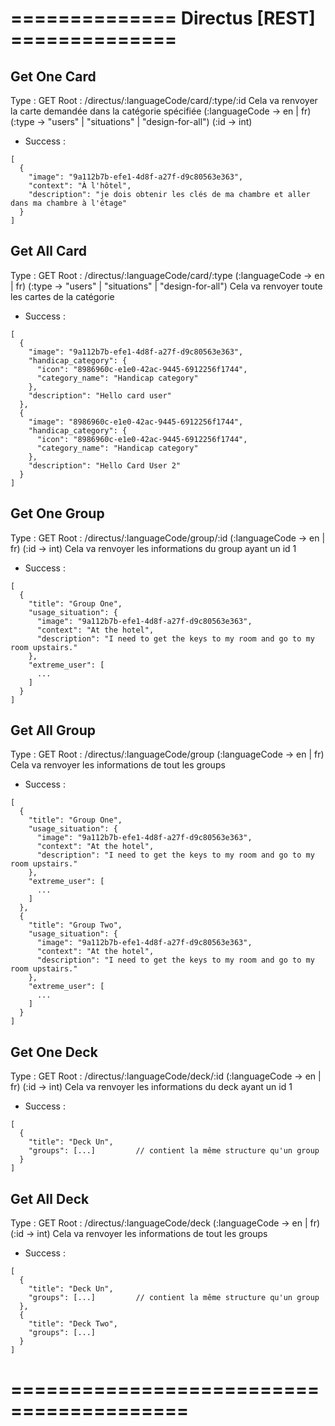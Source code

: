 # ============== Directus [REST] ==============

## Get One Card
Type : GET
Root : /directus/:languageCode/card/:type/:id
Cela va renvoyer la carte demandée dans la catégorie spécifiée
(:languageCode -> en | fr)
(:type -> "users" | "situations" | "design-for-all")
(:id -> int)
- Success :
```
[
  {
    "image": "9a112b7b-efe1-4d8f-a27f-d9c80563e363",
    "context": "À l'hôtel",
    "description": "je dois obtenir les clés de ma chambre et aller dans ma chambre à l'étage"
  }
]
```


## Get All Card
Type : GET
Root : /directus/:languageCode/card/:type
(:languageCode -> en | fr)
(:type -> "users" | "situations" | "design-for-all")
Cela va renvoyer toute les cartes de la catégorie
- Success :
```
[
  {
    "image": "9a112b7b-efe1-4d8f-a27f-d9c80563e363",
    "handicap_category": {
      "icon": "8986960c-e1e0-42ac-9445-6912256f1744",
      "category_name": "Handicap category"
    },
    "description": "Hello card user"
  },
  {
    "image": "8986960c-e1e0-42ac-9445-6912256f1744",
    "handicap_category": {
      "icon": "8986960c-e1e0-42ac-9445-6912256f1744",
      "category_name": "Handicap category"
    },
    "description": "Hello Card User 2"
  }
]
```


## Get One Group
Type : GET
Root : /directus/:languageCode/group/:id
(:languageCode -> en | fr)
(:id -> int)
Cela va renvoyer les informations du group ayant un id 1
- Success : 
```
[
  {
    "title": "Group One",
    "usage_situation": {
      "image": "9a112b7b-efe1-4d8f-a27f-d9c80563e363",
      "context": "At the hotel",
      "description": "I need to get the keys to my room and go to my room upstairs."
    },
    "extreme_user": [
      ...
    ]
  }
]
```

## Get All Group
Type : GET
Root : /directus/:languageCode/group
(:languageCode -> en | fr)
Cela va renvoyer les informations de tout les groups
- Success :
```
[
  {
    "title": "Group One",
    "usage_situation": {
      "image": "9a112b7b-efe1-4d8f-a27f-d9c80563e363",
      "context": "At the hotel",
      "description": "I need to get the keys to my room and go to my room upstairs."
    },
    "extreme_user": [
      ...
    ]
  },
  {
    "title": "Group Two",
    "usage_situation": {
      "image": "9a112b7b-efe1-4d8f-a27f-d9c80563e363",
      "context": "At the hotel",
      "description": "I need to get the keys to my room and go to my room upstairs."
    },
    "extreme_user": [
      ...
    ]
  }
]
```

## Get One Deck
Type : GET
Root : /directus/:languageCode/deck/:id
(:languageCode -> en | fr)
(:id -> int)
Cela va renvoyer les informations du deck ayant un id 1
- Success :
```
[
  {
    "title": "Deck Un",
    "groups": [...]         // contient la même structure qu'un group
  }
]
```

## Get All Deck
Type : GET
Root : /directus/:languageCode/deck
(:languageCode -> en | fr)
(:id -> int)
Cela va renvoyer les informations de tout les groups
- Success :
```
[
  {
    "title": "Deck Un",
    "groups": [...]         // contient la même structure qu'un group
  },
  {
    "title": "Deck Two",
    "groups": [...]
  }
]
```

# =========================================